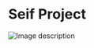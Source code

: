 # Seif Project
![Image description](https://th.bing.com/th/id/R.18ed6e2ae0a229d3c94d0d89408cd4bb?rik=2z6Q81F8XXwDhw&pid=ImgRaw&r=0)

